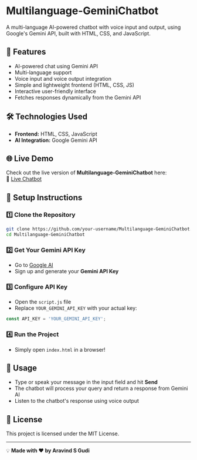 # Multilanguage-GeminiChatbot

A multi-language AI-powered chatbot with voice input and output, using Google's Gemini API, built with HTML, CSS, and JavaScript.

## 🚀 Features
- AI-powered chat using Gemini API
- Multi-language support
- Voice input and voice output integration
- Simple and lightweight frontend (HTML, CSS, JS)
- Interactive user-friendly interface
- Fetches responses dynamically from the Gemini API

## 🛠️ Technologies Used
- **Frontend:** HTML, CSS, JavaScript
- **AI Integration:** Google Gemini API

 ## 🌐 Live Demo  
Check out the live version of **Multilanguage-GeminiChatbot** here:  
🔗 [Live Chatbot](https://glistening-biscochitos-691308.netlify.app/)


## 📌 Setup Instructions

### 1️⃣ Clone the Repository
```bash
git clone https://github.com/your-username/Multilanguage-GeminiChatbot.git
cd Multilanguage-GeminiChatbot
```

### 2️⃣ Get Your Gemini API Key
- Go to [Google AI](https://ai.google.dev/)
- Sign up and generate your **Gemini API Key**

### 3️⃣ Configure API Key
- Open the `script.js` file
- Replace `YOUR_GEMINI_API_KEY` with your actual key:
```javascript
const API_KEY = 'YOUR_GEMINI_API_KEY';
```

### 4️⃣ Run the Project
- Simply open `index.html` in a browser!

## 🎯 Usage
- Type or speak your message in the input field and hit **Send**
- The chatbot will process your query and return a response from Gemini AI
- Listen to the chatbot's response using voice output


## 📜 License
This project is licensed under the MIT License.

---

💡 **Made with ❤️ by Aravind S Gudi**
